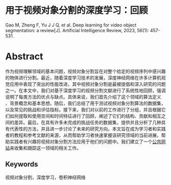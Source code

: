 # 用于视频对象分割的深度学习：回顾

Gao M, Zheng F, Yu J J Q, et al. Deep learning for video object segmentation: a review[J]. Artificial Intelligence Review, 2023, 56(1): 457-531.

# Abstract

作为视频理解领域的基本问题，视频对象分割旨在对整个给定的视频序列中感兴趣的物体进行分割。最近，随着深度学习技术的发展，深度神经网络在许多计算机视觉应用中表现了突出的性能改进，其中视频对象分割是最被提倡和深入研究的问题之一。在本文中，我们对基于深度学习的视频分割文献进行了系统性地回顾，强调说明了每类方法的优点与缺点。具体来说，我们首先介绍了这个领域的算法定义 、背景概念和基本思想。随后，我们总结了用于测试视频对象分割算法的数据集，以及常见的挑战和评估指标。接下来，我们对以前的工作进行了分组，并且根据它们如何提取和使用空间和时间特征进行了回顾，阐述了它们的结构、贡献和相互之间的差异。最后，在具有许多未完成的挑战任务的数据集，提供并且分析了几种具有代表性的方法，并且进一步讨论了未来的研究方向。本文旨在成为学习者和实践者的教程和参考文献的来源，从而帮助学习者快速掌握该研究领域的当前进展，帮助实践者有兴趣将视频对象分割方法应用于他们的问题中。我们建立了一个[公共网站](https://github.com/gaomingqi/VOS-Review)来收集和跟踪这一领域的相关工作。

## Keywords

视频对象分割，深度学习，卷积神经网络
